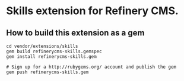 # Skills extension for Refinery CMS.

## How to build this extension as a gem

    cd vendor/extensions/skills
    gem build refinerycms-skills.gemspec
    gem install refinerycms-skills.gem

    # Sign up for a http://rubygems.org/ account and publish the gem
    gem push refinerycms-skills.gem